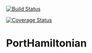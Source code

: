 [![Build Status](https://travis-ci.org/flavioluiz/PortHamiltonian.jl.svg?branch=master)](https://travis-ci.org/flavioluiz/PortHamiltonian.jl)

[![Coverage Status](https://coveralls.io/repos/github/flavioluiz/PortHamiltonian.jl/badge.svg?branch=master)](https://coveralls.io/github/flavioluiz/PortHamiltonian.jl?branch=master)

# PortHamiltonian


